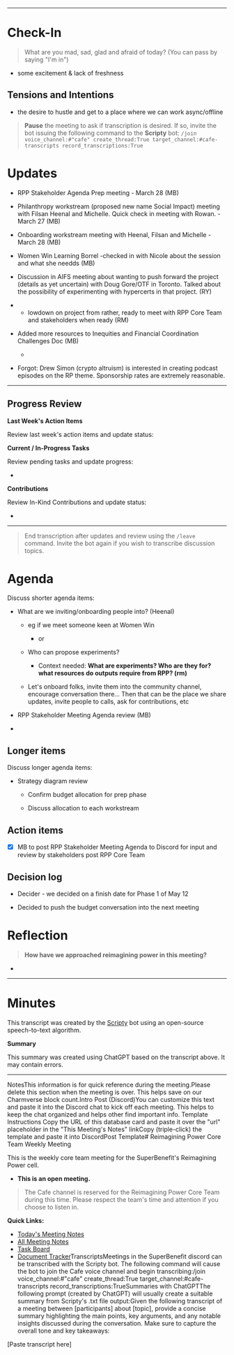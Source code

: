 
---

# Check-In

> What are you mad, sad, glad and afraid of today? (You can pass by saying "I'm in")

- some excitement & lack of freshness

## Tensions and Intentions

- the desire to hustle and get to a place where we can work async/offline

> **Pause** the meeting to ask if transcription is desired. If so, invite the bot issuing the following command to the **Scripty** bot:
> `/join voice_channel:#"cafe" create_thread:True target_channel:#cafe-transcripts record_transcriptions:True`

# Updates

- RPP Stakeholder Agenda Prep meeting  - March 28 (MB)

- Philanthropy workstream (proposed new name Social Impact) meeting with Filsan Heenal and Michelle. Quick check in meeting with Rowan. - March 27 (MB)

- Onboarding workstream meeting with Heenal, Filsan and Michelle - March 28 (MB)

- Women Win Learning Borrel -checked in with Nicole about the session and what she needds (MB)

- Discussion in AIFS meeting about wanting to push forward the project (details as yet uncertain) with Doug Gore/OTF in Toronto. Talked about the possibility of experimenting with hypercerts in that project. (RY)

-   - lowdown on project from rather, ready to meet with RPP Core Team and stakeholders when ready (RM)

- Added more resources to Inequities and Financial Coordination Challenges Doc (MB)

  -  

- Forgot: Drew Simon (crypto altruism) is interested in creating podcast episodes on the RP theme. Sponsorship rates are extremely reasonable.

---

## Progress Review

**Last Week's Action Items**

Review last week's action items and update status:

**Current / In-Progress Tasks**

Review pending tasks and update progress:

-  

**Contributions**

Review In-Kind Contributions and update status:

- 

---

> End transcription after updates and review using the `/leave` command. Invite the bot again if you wish to transcribe discussion topics.

# Agenda

Discuss shorter agenda items:

- What are we inviting/onboarding people into? (Heenal)

  - eg if we meet someone keen at Women Win

    - or  

  - Who can propose experiments?

    - Context needed: **What are experiments? Who are they for? what resources do outputs require from RPP? (rm)**

  - Let's onboard folks, invite them into the community channel, encourage conversation there... Then that can be the place we share updates, invite people to calls, ask for contributions, etc

- RPP Stakeholder Meeting Agenda review (MB) 

- 

## Longer items

Discuss longer agenda items:

- Strategy diagram review

  - Confirm budget allocation for prep phase

  - Discuss allocation to each workstream

## Action items

- [x] MB to post RPP Stakeholder Meeting Agenda to Discord for input and review by stakeholders post RPP Core Team

## Decision log

- Decider - we decided on a finish date for Phase 1 of May 12

- Decided to push the budget conversation into the next meeting

# Reflection 

> **How have we approached reimagining power in this meeting?**

- 

---

# Minutes

This transcript was created by the [Scripty](https://scripty.org/) bot using an open-source speech-to-text algorithm.

**Summary**

This summary was created using ChatGPT based on the transcript above. It may contain errors.

> <Paste summary here>

---

NotesThis information is for quick reference during the meeting.Please delete this section when the meeting is over. This helps save on our Charmverse block count.Intro Post (Discord)You can customize this text and paste it into the Discord chat to kick off each meeting. This helps to keep the chat organized and helps other find important info. Template Instructions Copy the URL of this database card and paste it over the "url" placeholder in the "This Meeting's Notes" linkCopy (triple-click) the template and paste it into DiscordPost Template# Reimagining Power Core Team Weekly Meeting

This is the weekly core team meeting for the SuperBenefit's Reimagining Power cell.

- __This is an **open** meeting.__  
> The Cafe channel is reserved for the Reimagining Power Core Team during this time. Please respect the team's time and attention if you choose to listen in.

**Quick Links:**
- [Today's Meeting Notes](url)  
- [All Meeting Notes](https://app.charmverse.io/superbenefit/meeting-notes-reimagining-power-9995214806368862)  
- [Task Board](https://app.charmverse.io/superbenefit/task-board-reimagining-power-18270894134568505)
- [Document Tracker](https://app.charmverse.io/superbenefit/documents-reimagining-power-8236079332321762)TranscriptsMeetings in the SuperBenefit discord can be transcribed with the Scripty bot. The following command will cause the bot to join the Cafe voice channel and begin transcribing:/join voice_channel:#"cafe" create_thread:True target_channel:#cafe-transcripts record_transcriptions:TrueSummaries with ChatGPTThe following prompt (created by ChatGPT) will usually create a suitable summary from Scripty's .txt file output:Given the following transcript of a meeting between [participants] about [topic], provide a concise summary highlighting the main points, key arguments, and any notable insights discussed during the conversation. Make sure to capture the overall tone and key takeaways:

[Paste transcript here]
